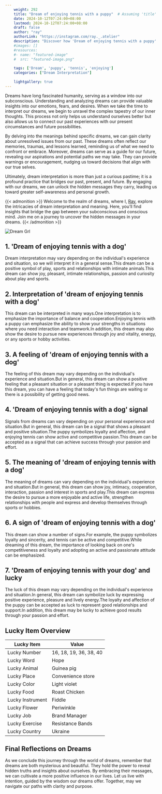 ```yaml
---
    weight: 292
    title: "Dream of enjoying tennis with a puppy"  # Assuming 'title' column exists
    date: 2024-10-12T07:24:00+08:00
    lastmod: 2024-10-12T07:24:00+08:00
    draft: false
    author: "ray"
    authorLink: "https://instagram.com/ray._.atelier"
    description: "Discover how 'Dream of enjoying tennis with a puppy' can interpret your future and uncover its significant meanings in your life."
    #images: []
    #resources:
    #- name: "featured-image"
    #  src: "featured-image.png"
    
    tags: ['Dream', 'puppy', 'tennis', 'enjoying']
    categories: ["Dream Interpretation"]
    
    lightgallery: true
---
```

    
Dreams have long fascinated humanity, serving as a window into our subconscious. Understanding and analyzing dreams can provide valuable insights into our emotions, fears, and desires. When we take the time to interpret our dreams, we begin to unravel the complex tapestry of our inner thoughts. This process not only helps us understand ourselves better but also allows us to connect our past experiences with our present circumstances and future possibilities.

By delving into the meanings behind specific dreams, we can gain clarity about unresolved issues from our past. These dreams often reflect our memories, traumas, and lessons learned, reminding us of what we need to confront or embrace. Moreover, dreams can serve as a guide for our future, revealing our aspirations and potential paths we may take. They can provide warnings or encouragement, nudging us toward decisions that align with our true selves.

Ultimately, dream interpretation is more than just a curious pastime; it is a profound practice that bridges our past, present, and future. By engaging with our dreams, we can unlock the hidden messages they carry, leading us toward greater self-awareness and personal growth.

{{< admonition >}}
Welcome to the realm of dreams, where I, [Ray](https://instagram.com/ray._.atelier), explore the intricacies of dream interpretation and meaning. Here, you’ll find insights that bridge the gap between your subconscious and conscious mind. Join me on a journey to uncover the hidden messages in your dreams.
{{< /admonition >}}

![Dream Grl](https://cdn.pixabay.com/photo/2017/11/02/03/35/gothic-2910057_1280.jpg "Dream Grl")

## 1. 'Dream of enjoying tennis with a dog'
Dream interpretation may vary depending on the individual's experience and situation, so we will interpret it in a general sense.This dream can be a positive symbol of play, sports and relationships with intimate animals.This dream can show joy, pleasant, intimate relationships, passion and curiosity about play and sports.

## 2. Interpretation of 'dream of enjoying tennis with a dog'
This dream can be interpreted in many ways.One interpretation is to emphasize the importance of balance and cooperation.Enjoying tennis with a puppy can emphasize the ability to show your strengths in situations where you need interaction and teamwork.In addition, this dream may also show the desire to pursue new experiences through joy and vitality, energy, or any sports or hobby activities.

## 3. A feeling of 'dream of enjoying tennis with a dog'
The feeling of this dream may vary depending on the individual's experience and situation.But in general, this dream can show a positive feeling that a pleasant situation or a pleasant thing is expected.If you have this dream, you can have a feeling that today's fun things are waiting or there is a possibility of getting good news.

## 4. 'Dream of enjoying tennis with a dog' signal
Signals from dreams can vary depending on your personal experience and situation.But in general, this dream can be a signal that shows a pleasant and positive situation.The puppy symbolizes loyalty and affection, and enjoying tennis can show active and competitive passion.This dream can be accepted as a signal that can achieve success through your passion and effort.

## 5. The meaning of 'dream of enjoying tennis with a dog'
The meaning of dreams can vary depending on the individual's experience and situation.But in general, this dream can show joy, intimacy, cooperation, interaction, passion and interest in sports and play.This dream can express the desire to pursue a more enjoyable and active life, strengthen relationships with people and express and develop themselves through sports or hobbies.

## 6. A sign of 'dream of enjoying tennis with a dog'
This dream can show a number of signs.For example, the puppy symbolizes loyalty and sincerity, and tennis can be active and competitive.While dreaming of this dream, the importance of looking back on one's competitiveness and loyalty and adopting an active and passionate attitude can be emphasized.

## 7. 'Dream of enjoying tennis with your dog' and lucky
The luck of this dream may vary depending on the individual's experience and situation.In general, this dream can symbolize luck by expressing positive experience, pleasure and lively energy.The loyalty and affection of the puppy can be accepted as luck to represent good relationships and support.In addition, this dream may be lucky to achieve good results through your passion and effort.

## Lucky Item Overview
| Lucky Item          | Value              |
|---------------|--------------------|
| Lucky Number        | 16, 18, 19, 36, 38, 40  |
| Lucky Word          | Hope |
| Lucky Animal        | Guinea pig |
| Lucky Place         | Convenience store     |
| Lucky Color         | Light violet     |
| Lucky Food          | Roast Chicken      |
| Lucky Instrument    | Fiddle |
| Lucky Flower        | Periwinkle    |
| Lucky Job           | Brand Manager       |
| Lucky Exercise      | Resistance Bands  |
| Lucky Country       | Ukraine    |


##  Final Reflections on Dreams

As we conclude this journey through the world of dreams, remember that dreams are both mysterious and beautiful. They hold the power to reveal hidden truths and insights about ourselves. By embracing their messages, we can cultivate a more positive influence in our lives. Let us live with intention, guided by the wisdom our dreams offer. Together, may we navigate our paths with clarity and purpose.
